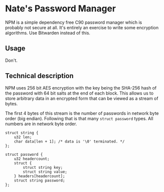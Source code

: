 # Nate's Password Manager

NPM is a simple dependency free C90 password manager which is probably not
secure at all. It's entirely an exercise to write some encryption algorithms.
Use Bitwarden instead of this.

## Usage

Don't.

## Technical description

NPM uses 256 bit AES encryption with the key being the SHA-256 hash of the
password with 64 bit salts at the end of each block. This allows us to store
arbitrary data in an encrypted form that can be viewed as a stream of bytes.

The first 4 bytes of this stream is the number of passwords in network byte
order (big endian). Following that is that many `struct password` types. All
numbers are in network byte order.

```
struct string {
	u32 len;
	char data[len + 1]; /* data is '\0' terminated. */
};

struct password {
	u32 headercount;
	struct {
		struct string key;
		struct string value;
	} headers[headercount];
	struct string password;
};
```
